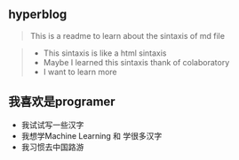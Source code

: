 ## hyperblog

>This is a readme to learn about the sintaxis of md file 

> - This sintaxis is like a html sintaxis 
> - Maybe I learned this sintaxis thank of colaboratory 
> - I want to learn more 
## 我喜欢是programer
* 我试试写一些汉字
* 我想学Machine Learning 和 学很多汉字
* 我习惯去中国路游